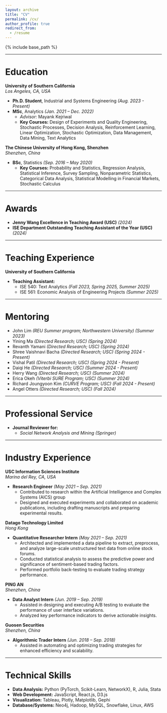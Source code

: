 ```yaml
---
layout: archive
title: "CV"
permalink: /cv/
author_profile: true
redirect_from:
  - /resume
---
```


{% include base_path %}

---

# Education

**University of Southern California**  
*Los Angeles, CA, USA*  
- **Ph.D. Student**, Industrial and Systems Engineering *(Aug. 2023 - Present)*  
- **MSc**, Analytics *(Jan. 2021 – Dec. 2022)*  
  - *Advisor:* Mayank Kejriwal  
  - **Key Courses:** Design of Experiments and Quality Engineering, Stochastic Processes, Decision Analysis, Reinforcement Learning, Linear Optimization, Stochastic Optimization, Data Management, Data Mining, Text Analytics  

**The Chinese University of Hong Kong, Shenzhen**  
*Shenzhen, China*  
- **BSc**, Statistics *(Sep. 2016 – May 2020)*  
  - **Key Courses:** Probability and Statistics, Regression Analysis, Statistical Inference, Survey Sampling, Nonparametric Statistics, Categorical Data Analysis, Statistical Modelling in Financial Markets, Stochastic Calculus  

---

# Awards

- **Jenny Wang Excellence in Teaching Award (USC)** *(2024)*  
- **ISE Department Outstanding Teaching Assistant of the Year (USC)** *(2024)*  

---


# Teaching Experience

**University of Southern California**  
- **Teaching Assistant:**  
  - ISE 540: Text Analytics *(Fall 2023, Spring 2025, Summer 2025)*
  - ISE 561: Economic Analysis of Engineering Projects *(Summer 2025)* 

---

# Mentoring

- John Lim *(REU Summer program; Northwestern University)* *(Summer 2023)*  
- Yining Ma *(Directed Research; USC)* *(Spring 2024)*  
- Revanth Yamani *(Directed Research; USC)* *(Spring 2024)*  
- Shree Vaishnavi Bacha *(Directed Research; USC)* *(Spring 2024 - Present)*  
- Vishal Patil *(Directed Research; USC)* *(Spring 2024 - Present)*  
- Daiqi He *(Directed Research; USC)* *(Summer 2024 - Present)*  
- Herry Wang *(Directed Research; USC)* *(Summer 2024)*  
- Erica Okeh *(Viterbi SURE Program; USC)* *(Summer 2024)*  
- Richard Joungyoon Kim *(CURVE Program; USC)* *(Fall 2024 - Present)*  
- Angel Otters *(Directed Research; USC)* *(Fall 2024)*  

---

# Professional Service

- **Journal Reviewer for:**  
  - *Social Network Analysis and Mining (Springer)*  

---

# Industry Experience

**USC Information Sciences Institute**  
*Marina del Rey, CA, USA*  
- **Research Engineer** *(May 2021 – Sep. 2021)*  
  - Contributed to research within the Artificial Intelligence and Complex Systems (AICS) group
  - Designed and executed experiments and collaborated on academic publications, including drafting manuscripts and preparing experimental results. 

**Datago Technology Limited**  
*Hong Kong*  
- **Quantitative Researcher Intern** *(May 2021 – Sep. 2021)*  
  - Architected and implemented a data pipeline to extract, preprocess, and analyze large-scale unstructured text data from online stock forums.  
  - Conducted statistical analysis to assess the predictive power and significance of sentiment-based trading factors.  
  - Performed portfolio back-testing to evaluate trading strategy performance.  

**PING AN**  
*Shenzhen, China*  
- **Data Analyst Intern** *(Jun. 2019 – Sep. 2019)*  
  - Assisted in designing and executing A/B testing to evaluate the performance of user interface variations.  
  - Analyzed key performance indicators to derive actionable insights.  

**Guosen Securities**  
*Shenzhen, China*  
- **Algorithmic Trader Intern** *(Jun. 2018 – Sep. 2018)*  
  - Assisted in automating and optimizing trading strategies for enhanced efficiency and scalability.  

---

# Technical Skills

- **Data Analysis:** Python (PyTorch, Scikit-Learn, NetworkX), R, Julia, Stata  
- **Web Development:** JavaScript, React.js, D3.js  
- **Visualization:** Tableau, Plotly, Matplotlib, Gephi  
- **Database/Systems:** Neo4j, Hadoop, MySQL, Snowflake, Linux, AWS  
